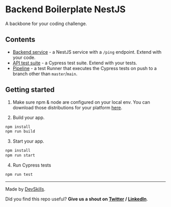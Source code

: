 # Backend Boilerplate NestJS

A backbone for your coding challenge.

## Contents

- [Backend service](app) - a NestJS service with a `/ping` endpoint. Extend with your code.
- [API test suite](cypress/integration/backend.spec.js) - a Cypress test suite. Extend with your tests.
- [Pipeline](.github/workflows/tests.yml) - a test Runner that executes the Cypress tests on push to a branch other than `master`/`main`.

## Getting started

1. Make sure npm & node are configured on your local env. You can download those distributions for your platform [here](https://nodejs.org/en/download/).

2. Build your app.

```bash
npm install
npm run build
```

3. Start your app.

```bash
npm install
npm run start
```

4. Run Cypress tests

```bash
npm run test
```

---

Made by [DevSkills](https://devskills.co).

Did you find this repo useful? **Give us a shout on [Twitter](https://twitter.com/DevSkillsHQ) / [LinkedIn](https://www.linkedin.com/company/devskills)**.

